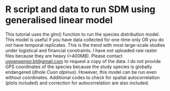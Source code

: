 # R script and data to run SDM using generalised linear model

This tutorial uses the glm() function to run the species distribution model.
This model is useful if you have data collected for one-time only OR you do not have temporal replicates. This is the trend with most large-scale studies under logistical and financial constraints.
I have not uploaded raw raster files because they are heavy (>400MB). Please contact ugyenpenjor.bt@gmail.com to request a copy of the data. I do not provide GPS coordinates of the species because the study species is globally endangered (dhole *Cuon alpinus*). However, this model can be run even without coordinates. 
Additional codes to check for spatial autocorrelation (plots included) and correction for autocorrelation are also included.

